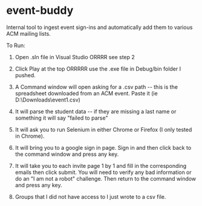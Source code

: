 # event-buddy
Internal tool to ingest event sign-ins and automatically add them to various ACM mailing lists.


To Run:

1) Open .sln file in Visual Studio ORRRR see step 2

2) Click Play at the top    ORRRRR use the .exe file in Debug/bin folder I pushed.

3) A Command window will open asking for a .csv path -- this is the spreadsheet downloaded from an ACM event. Paste it (ie D:\Downloads\event1.csv)

4) It will parse the student data -- if they are missing a last name or something it will say "failed to parse"

5) It will ask you to run Selenium in either Chrome or Firefox (I only tested in Chrome).

6) It will bring you to a google sign in page. Sign in and then click back to the command window and press any key.

7) It will take you to each invite page 1 by 1 and fill in the corresponding emails then click submit. You will need to verify any bad information or do an "I am not a robot" challenge. Then return to the command window and press any key.

8) Groups that I did not have access to I just wrote to a csv file.


